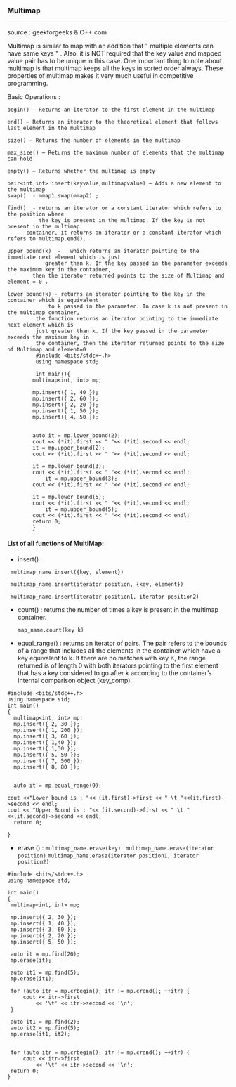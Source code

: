 ###            Multimap
-------------------------------------------------------------------------
source : geekforgeeks & C++.com

Multimap is similar to map with an addition that " multiple elements can have same keys " . Also, it is NOT required that the key value and mapped value pair has to be unique in this case. One important thing to note about multimap is that multimap keeps all the keys in sorted order always. These properties of multimap makes it very much useful in competitive programming.

Basic Operations : 

 
    begin() – Returns an iterator to the first element in the multimap
    
    end() – Returns an iterator to the theoretical element that follows last element in the multimap
    
    size() – Returns the number of elements in the multimap
    
    max_size() – Returns the maximum number of elements that the multimap can hold
    
    empty() – Returns whether the multimap is empty
    
    pair<int,int> insert(keyvalue,multimapvalue) – Adds a new element to the multimap
    swap()  - mmap1.swap(mmap2) ; 
    
    find()  - returns an iterator or a constant iterator which refers to the position where 
    	      the key is present in the multimap. If the key is not present in the multimap 
	      container, it returns an iterator or a constant iterator which refers to multimap.end().
 	      
    upper_bound(k)  -   which returns an iterator pointing to the immediate next element which is just 
    			greater than k. If the key passed in the parameter exceeds the maximum key in the container, 
			then the iterator returned points to the size of Multimap and element = 0 .
    
    lower_bound(k) - returns an iterator pointing to the key in the container which is equivalent 
    		     to k passed in the parameter. In case k is not present in the multimap container, 
		     the function returns an iterator pointing to the immediate next element which is 
		     just greater than k. If the key passed in the parameter exceeds the maximum key in 
		     the container, then the iterator returned points to the size of Multimap and element=0
		     #include <bits/stdc++.h>
		     using namespace std;

		     int main(){
			multimap<int, int> mp;
  
			mp.insert({ 1, 40 });
			mp.insert({ 2, 60 });
			mp.insert({ 2, 20 });
			mp.insert({ 1, 50 });
			mp.insert({ 4, 50 });

	
			auto it = mp.lower_bound(2);
			cout << (*it).first << " "<< (*it).second << endl;
			it = mp.upper_bound(2);
			cout << (*it).first << " "<< (*it).second << endl;
	
			it = mp.lower_bound(3);
			cout << (*it).first << " "<< (*it).second << endl;
    			it = mp.upper_bound(3);
			cout << (*it).first << " "<< (*it).second << endl;
  
			it = mp.lower_bound(5);
			cout << (*it).first << " "<< (*it).second << endl;
    			it = mp.upper_bound(5);
			cout << (*it).first << " "<< (*it).second << endl;
			return 0;
			}

    
                  
                  
#### List of all functions of MultiMap: 
 - insert() : 
 
 ```
  multimap_name.insert({key, element})
  
  multimap_name.insert(iterator position, {key, element})
  
  multimap_name.insert(iterator position1, iterator position2)
  ```
                                        
-   count() : returns the number of times a key is present in the multimap container.

    `map_name.count(key k)`
 - equal_range() : returns an iterator of pairs. The pair refers to the bounds of a range that includes
                   all the elements in the container which have a key equivalent to k. If there are no 
                   matches with key K, the range returned is of length 0 with both iterators pointing to 
                   the first element that has a key considered to go after k according to the container’s 
                   internal comparison object (key_comp).
  ```
  #include <bits/stdc++.h>
using namespace std;
int main()
{
	multimap<int, int> mp;
	mp.insert({ 2, 30 });
	mp.insert({ 1, 200 });
	mp.insert({ 3, 60 });
	mp.insert({ 1,40 });
    mp.insert({ 1,30 });
	mp.insert({ 5, 50 });
    mp.insert({ 7, 500 });
    mp.insert({ 8, 80 });

	
	auto it = mp.equal_range(9);
  
cout <<"Lower bound is : "<< (it.first)->first << " \t "<<(it.first)->second << endl;
cout << "Upper Bound is : "<< (it.second)->first << " \t "<<(it.second)->second << endl;
	return 0;
  
}
```

        
-   erase ()  : 
                                                      `multimap_name.erase(key)`
                                                     ` multimap_name.erase(iterator position)`
                                                      `multimap_name.erase(iterator position1, iterator position2)`
                                                      
   ```
   #include <bits/stdc++.h>
using namespace std;

int main()
{
	multimap<int, int> mp;
	
	mp.insert({ 2, 30 });
	mp.insert({ 1, 40 });
	mp.insert({ 3, 60 });
	mp.insert({ 2, 20 });
	mp.insert({ 5, 50 });

	auto it = mp.find(20);
	mp.erase(it);

	auto it1 = mp.find(5);
	mp.erase(it1);

	for (auto itr = mp.crbegin(); itr != mp.crend(); ++itr) {
		cout << itr->first
			<< '\t' << itr->second << '\n';
	}
  
  	auto it1 = mp.find(2);
	auto it2 = mp.find(5);
	mp.erase(it1, it2);

	
	for (auto itr = mp.crbegin(); itr != mp.crend(); ++itr) {
		cout << itr->first
			<< '\t' << itr->second << '\n';
	return 0;
}

   ```
                                                      
                                                      
                                                      
                                                      
                                                      
                                                      
                                                      
                                                      
                                                      
                                                      
                                                      
